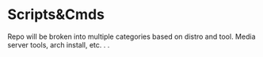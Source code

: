 #  Scripts&Cmds
Repo will be broken into multiple categories based on distro and tool. Media server tools, arch install, etc. . . 
